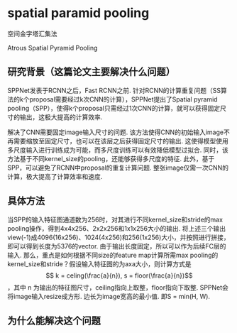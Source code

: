 # spatial paramid pooling

空间金字塔汇集法

Atrous Spatial Pyramid Pooling

## 研究背景（这篇论文主要解决什么问题）

SPPNet发表于RCNN之后，Fast RCNN之前. 针对RCNN的计算重复问题（SS算法的k个proposal需要经过k次CNN的计算），SPPNet提出了Spatial pyramid pooling（SPP），使得k个proposal只需经过1次CNN的计算，就可以获得固定尺寸的输出，这极大提高的计算效率.

解决了CNN需要固定image输入尺寸的问题. 该方法使得CNN的初始输入image不再需要缩放至固定尺寸，也可以在该层之后获得固定尺寸的输出. 这使得模型使用多尺度输入进行训练成为可能，而多尺度训练可以有效降低模型过拟合. 同时，该方法基于不同kernel_size的pooling，还能够获得多尺度的特征. 此外，基于SPP，可以避免了RCNN中proposal的重复计算问题. 整张image仅需一次CNN的计算，极大提高了计算效率和速度.

## 具体方法

当SPP的输入特征图通道数为256时，对其进行不同kernel_size和stride的max pooling操作，得到4x4x256、2x2x256和1x1x256大小的输出. 将上述三个输出view(-1)成4096(16x256)、1024(4x256)和256(1x256)大小，并按照进行拼接，即可以得到长度为5376的vector. 由于输出长度固定，所以可以作为后续FC层的输入. 那么，重点是如何根据不同size的feature map计算所需max pooling的kernel_size和stride？假设输入特征图的为axa大小，则计算方式是
$$ k = celing(\frac{a}{n}), s = floor(\frac{a}{n})$$
，其中
n 为输出的特征图尺寸，ceiling指向上取整，floor指向下取整.
SPPNet会将image输入resize成方形. 边长为image宽高的最小值. 即S = min(H, W).
## 为什么能解决这个问题

